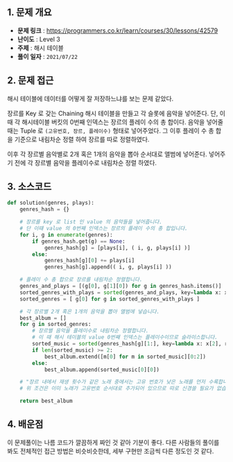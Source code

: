 ## 1. 문제 개요

- **문제 링크** : https://programmers.co.kr/learn/courses/30/lessons/42579
- **난이도** : Level 3
- **주제** : 해시 테이블
- **풀이 일자** : `2021/07/22`

## 2. 문제 접근

해시 테이블에 데이터를 어떻게 잘 저장하느냐를 보는 문제 같았다.

장르를 Key 로 갖는 Chaining 해시 테이블을 만들고 각 슬롯에 음악을 넣어준다. 단, 이때 각 해시테이블 버킷의 0번째 인덱스는 장르의 플레이 수의 총 합이다. 음악을 넣어줄 때는 Tuple 로 `(고유번호, 장르, 플레이수)` 형태로 넣어주었다. 그 이후 플레이 수 총 합을 기준으로 내림차순 정렬 하여 장르를 따로 정렬하였다.

이후 각 장르별 음악별로 2개 혹은 1개의 음악을 뽑아 순서대로 앨범에 넣어준다. 넣어주기 전에 각 장르별 음악을 플레이수로 내림차순 정렬 하였다.

## 3. 소스코드

```python
def solution(genres, plays):
    genres_hash = {}

    # 장르를 key 로 list 인 value 의 음악들을 넣어줍니다.
    # 단 이떄 value 의 0번째 인덱스는 장르의 플레이 수의 총 합입니다.
    for i, g in enumerate(genres):
        if genres_hash.get(g) == None:
            genres_hash[g] = [plays[i], ( i, g, plays[i] )]
        else:
            genres_hash[g][0] += plays[i]
            genres_hash[g].append(( i, g, plays[i] ))

    # 플레이 수 총 합으로 장르를 내림차순 정렬합니다.
    genres_and_plays = [(g[0], g[1][0]) for g in genres_hash.items()]
    sorted_genres_with_plays = sorted(genres_and_plays, key=lambda x: x[1], reverse=True)
    sorted_genres = [ g[0] for g in sorted_genres_with_plays ]

    # 각 장르별 2개 혹은 1개의 음악을 뽑아 앨범에 넣습니다.
    best_album = []
    for g in sorted_genres:
        # 장르별 음악을 플레이수로 내림차순 정렬합니다.
        # 이 때 해시 테이블의 value 0번째 인덱스는 플레이수이므로 슬라이스합니다.
        sorted_music = sorted(genres_hash[g][1:], key=lambda x: x[2], reverse=True)
        if len(sorted_music) >= 2:
            best_album.extend([m[0] for m in sorted_music][0:2])
        else:
            best_album.append(sorted_music[0][0])

    # "장르 내에서 재생 횟수가 같은 노래 중에서는 고유 번호가 낮은 노래를 먼저 수록합니다."
    # 위 조건은 이미 노래가 고유번호 순서대로 추가되어 있으므로 따로 신경쓸 필요가 없습니다.

    return best_album
```

## 4. 배운점

이 문제풀이는 나름 코드가 깔끔하게 짜인 것 같아 기분이 좋다. 다른 사람들의 풀이를 봐도 전체적인 접근 방법은 비슷비슷한데, 세부 구현만 조금씩 다른 정도인 것 같다.
